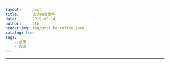 ```yaml
---
layout:     post
title:      谈谈强者崇拜
date:       2019-09-14
author:     zlh
header-img: img/post-bg-coffee.jpeg
catalog: true
tags:
    - 反思
    - 观点
---
```



---


